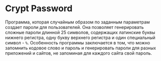 # Crypt Password

Программа, которая случайным образом по заданным параметрам создает пароли для пользователей. Она позволяет генерировать сложные пароли длинной 25 символов, содержащих латинские буквы нижнего регистра, одну букву верхнего регистра и один специальный символ - `%`. Особенность программы заключается в том, что можно запомнить кодовое слово и пароль и генерировать пароли для разных приложений и сайтов, не запоминая для каждого сайта свой пароль.

